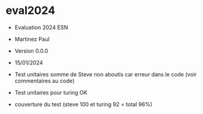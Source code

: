 # eval2024
* Evaluation 2024 ESN
* Martinez Paul
* Version 0.0.0
* 15/01/2024

* Test unitaires somme de Steve non aboutis car erreur dans le code (voir commentaires au code)
* Test unitaires pour turing OK
* couverture du test (steve 100 et turing 92 = total 96%)